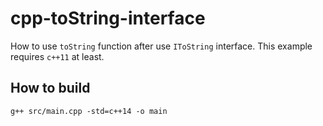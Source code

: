 # cpp-toString-interface

How to use `toString` function after use `IToString` interface. This example requires `c++11` at least.

## How to build 

```
g++ src/main.cpp -std=c++14 -o main
```
